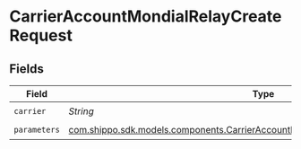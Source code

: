 # CarrierAccountMondialRelayCreateRequest


## Fields

| Field                                                                                                                                                              | Type                                                                                                                                                               | Required                                                                                                                                                           | Description                                                                                                                                                        | Example                                                                                                                                                            |
| ------------------------------------------------------------------------------------------------------------------------------------------------------------------ | ------------------------------------------------------------------------------------------------------------------------------------------------------------------ | ------------------------------------------------------------------------------------------------------------------------------------------------------------------ | ------------------------------------------------------------------------------------------------------------------------------------------------------------------ | ------------------------------------------------------------------------------------------------------------------------------------------------------------------ |
| `carrier`                                                                                                                                                          | *String*                                                                                                                                                           | :heavy_check_mark:                                                                                                                                                 | N/A                                                                                                                                                                | mondialrelay                                                                                                                                                       |
| `parameters`                                                                                                                                                       | [com.shippo.sdk.models.components.CarrierAccountMondialRelayCreateRequestParameters](../../models/components/CarrierAccountMondialRelayCreateRequestParameters.md) | :heavy_check_mark:                                                                                                                                                 | N/A                                                                                                                                                                |                                                                                                                                                                    |